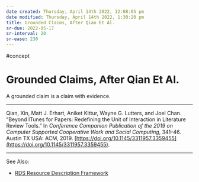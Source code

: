 ```yaml
---
date created: Thursday, April 14th 2022, 12:08:05 pm
date modified: Thursday, April 14th 2022, 1:30:20 pm
title: Grounded Claims, After Qian Et Al.
sr-due: 2022-05-17
sr-interval: 20
sr-ease: 230
---
```


#concept

# Grounded Claims, After Qian Et Al.

A grounded claim is a claim with evidence.

---

Qian, Xin, Matt J. Erhart, Aniket Kittur, Wayne G. Lutters, and Joel Chan. “Beyond ITunes for Papers: Redefining the Unit of Interaction in Literature Review Tools.” In _Conference Companion Publication of the 2019 on Computer Supported Cooperative Work and Social Computing_, 341–46. Austin TX USA: ACM, 2019. [https://doi.org/10.1145/3311957.3359455](https://doi.org/10.1145/3311957.3359455).

---

See Also:

- [RDS Resource Description Framework](https://en.wikipedia.org/wiki/Resource_Description_Framework#Example_1:_Description_of_a_person_named_Eric_Miller)
